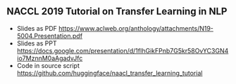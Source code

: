 ## NACCL 2019 Tutorial on Transfer Learning in NLP

- Slides as PDF https://www.aclweb.org/anthology/attachments/N19-5004.Presentation.pdf
- Slides as PPT https://docs.google.com/presentation/d/1fIhGikFPnb7G5kr58OvYC3GN4io7MznnM0aAgadvJfc
- Code in source script https://github.com/huggingface/naacl_transfer_learning_tutorial
